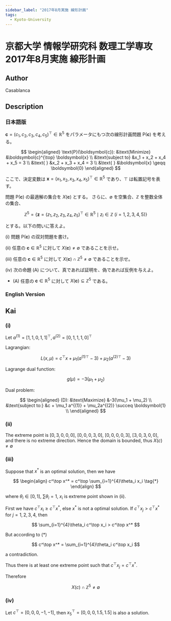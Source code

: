 ```yaml
---
sidebar_label: "2017年8月実施 線形計画"
tags:
  - Kyoto-University
---
```

# 京都大学 情報学研究科 数理工学専攻 2017年8月実施 線形計画

## **Author**
Casablanca

## **Description**
### 日本語版
$\boldsymbol{c} = (c_1, c_2, c_3, c_4, c_5)^{\top} \in \mathbb{R}^5$ をパラメータにもつ次の線形計画問題 $\text{P}(\boldsymbol{c})$ を考える。

$$
\begin{aligned}
\text{P}(\boldsymbol{c}): &\text{Minimize} &\boldsymbol{c}^{\top} \boldsymbol{x} \\
&\text{subject to} &x_1 + x_2 + x_4 + x_5 = 3 \\
&\text{ } &x_2 + x_3 + x_4 = 3 \\
&\text{ } &\boldsymbol{x} \geqq \boldsymbol{0}
\end{aligned}
$$

ここで、決定変数は $\boldsymbol{x} = (x_1, x_2, x_3, x_4, x_5)^\top \in \mathbb{R}^5$ であり、$\top$ は転置記号を表す。

問題 $\text{P}(\boldsymbol{c})$ の最適解の集合を $X(\boldsymbol{c})$ とする。
さらに、$\emptyset$ を空集合、$\mathbb{Z}$ を整数全体の集合、

$$
\mathbb{Z}^5 = \{ \boldsymbol{z} = (z_1, z_2, z_3, z_4, z_5)^{\top} \in \mathbb{R}^5 \mid z_i \in \mathbb{Z} \ (i = 1, 2, 3, 4, 5) \}
$$

とする。以下の問いに答えよ。

(i) 問題 $\text{P}(\boldsymbol{c})$ の双対問題を書け。

(ii) 任意の $\boldsymbol{c} \in \mathbb{R}^5$ に対して $X(\boldsymbol{c}) \neq \emptyset$ であることを示せ。

(iii) 任意の $\boldsymbol{c} \in \mathbb{R}^5$ に対して $X(\boldsymbol{c}) \cap \mathbb{Z}^5 \neq \emptyset$ であることを示せ。

(iv) 次の命題 (A) について、真であれば証明を、偽であれば反例を与えよ。

- (A) 任意の $\boldsymbol{c} \in \mathbb{R}^5$ に対して $X(\boldsymbol{c}) \subseteq \mathbb{Z}^5$ である。

### English Version

## **Kai**
### (i)
Let $a^{(1)} = [1,1,0,1,1]^\top, a^{(2)} = [0,1,1,1,0]^\top$

Lagrangian:

$$
L(x,\mu) = c^\top x + \mu_1 (a^{(1)\top}-3) + \mu_2(a^{(2)\top} - 3)
$$

Lagrange dual function:

$$
g(\mu) = -3(\mu_1 + \mu_2)
$$

Dual problem:

$$
\begin{aligned}
(D): &\text{Maximize} &-3(\mu_1 + \mu_2) \\
&\text{subject to:} &c + \mu_1 a^{(1)} + \mu_2a^{(2)} \succeq \boldsymbol{1} \\
\end{aligned}
$$

### (ii)
The extreme point is $[0,3,0,0,0]$, $[0,0,0,3,0]$, $[0,0,0,0,3]$, $[3,0,3,0,0]$, and there is no extreme direction.
Hence the domain is bounded, thus $X(c) \neq \emptyset$

### (iii)
Suppose that $x^*$ is an optimal solution, then we have

$$
\begin{align}
c^\top x^* = c^\top \sum_{i=1}^{4}\theta_i x_i \tag{*}
\end{align}
$$

where $\theta_i \in [0,1]$, $\sum \theta_i = 1$, $x_i$ is extreme point shown in (ii).

First we have $c^\top x_i \geq c^\top x^*$, else $x^*$ is not a optimal solution.
If $c^\top x_j > c^\top x^*$ for $j =1,2,3,4$, then

$$
\sum_{i=1}^{4}\theta_i c^\top x_i > c^\top x^*
$$ 

But according to $(*)$

$$
c^\top x^* = \sum_{i=1}^{4}\theta_i c^\top x_i
$$

a contradiction.

Thus there is at least one extreme point such that $c^\top x_j = c^\top x^*$.

Therefore

$$
X(c)\cap \mathbb{Z}^5 \neq \emptyset
$$

### (iv)
Let $c^\top = [0,0,0,-1,-1]$, then $x_5^\top = [0,0,0,1.5,1.5]$ is also a solution.
